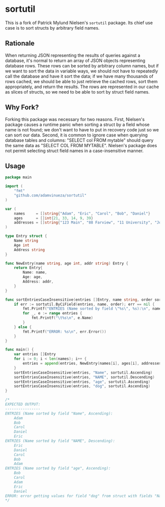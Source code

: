 # sortutil

This is a fork of Patrick Mylund Nielsen's `sortutil` package. Its chief use
case is to sort structs by arbitrary field names.

## Rationale
When returning JSON representing the results of queries against a database, it's
normal to return an array of JSON objects representing database rows. These rows
can be sorted by arbitrary column names, but if we want to sort the data in
variable ways, we should not have to repeatedly call the database and have it
sort the data; if we have many thousands of rows cached, we should be able to
just retrieve the cached rows, sort them appropriately, and return the results.
The rows are represented in our cache as slices of structs, so we need to be
able to sort by struct field names.

## Why Fork?
Forking this package was necessary for two reasons. First, Nielsen's package
causes a runtime panic when sorting a struct by a field whose name is not found;
we don't want to have to put in recovery code just so we can sort our data.
Second, it is common to ignore case when querying database tables and columns:
"SELECT col FROM mytable" should query the same data as "SELECT COL FROM
MYTABLE". Nielsen's package does not permit selecting struct field names in a
case-insensitive manner.

## Usage

```Go
package main

import (
    "fmt"
    "github.com/adamvinueza/sortutil"
)

var (
	names     = []string{"Adam", "Eric", "Carol", "Bob", "Daniel"}
	ages      = []int{21, 33, 14, 9, 39}
	addresses = []string{"123 Main", "88 Farview", "11 University", "Johnson Lane", "98 Varsity"}
)

type Entry struct {
    Name string
    Age int
    Address string
}

func NewEntry(name string, age int, addr string) Entry {
    return Entry{
        Name: name,
        Age: age,
        Address: addr,
    }
}

func sortEntriesCaseInsensitive(entries []Entry, name string, order sortutil.Order) {
    if err := sortutil.ByCiField(entries, name, order); err == nil {
        fmt.Printf("ENTRIES (Name sorted by field \"%s\", %s):\n", name, order)
        for _, e := range entries {
            fmt.Printf("\t%s\n", e.Name)
        }
    } else {
        fmt.Printf("ERROR: %s\n", err.Error())
    }
}

func main() {
	var entries []Entry
	for i := 0; i < len(names); i++ {
		entries = append(entries, NewEntry(names[i], ages[i], addresses[i]))
	}
    sortEntriesCaseInsensitive(entries, "Name", sortutil.Ascending)
    sortEntriesCaseInsensitive(entries, "NAME", sortutil.Descending)
    sortEntriesCaseInsensitive(entries, "age", sortutil.Ascending)
    sortEntriesCaseInsensitive(entries, "dog", sortutil.Ascending)
}

/*
EXPECTED OUTPUT:
----------------
ENTRIES (Name sorted by field "Name", Ascending):
	Adam
	Bob
	Carol
	Daniel
	Eric
ENTRIES (Name sorted by field "NAME", Descending):
	Eric
	Daniel
	Carol
	Bob
	Adam
ENTRIES (Name sorted by field "age", Ascending):
	Bob
	Carol
	Adam
	Eric
	Daniel
ERROR: error getting values for field "dog" from struct with fields "Name","Age","Address": reflected value is invalid
*/
```

